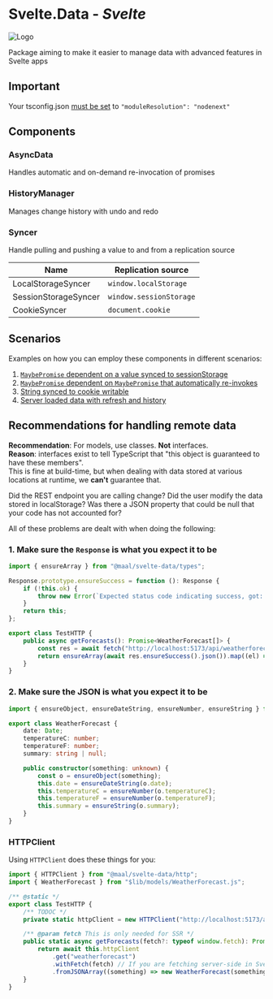 # Svelte.Data - _Svelte_

![Logo](https://raw.githubusercontent.com/MathiasFrost/Svelte.StoresPlus/main/logo.png)

Package aiming to make it easier to manage data with advanced features in Svelte apps

## Important

Your tsconfig.json [must be set](https://kit.svelte.dev/docs/packaging#typescript) to `"moduleResolution": "nodenext"`

## Components

### AsyncData

Handles automatic and on-demand re-invocation of promises

### HistoryManager

Manages change history with undo and redo

### Syncer

Handle pulling and pushing a value to and from a replication source

| Name                 | Replication source      |
| -------------------- | ----------------------- |
| LocalStorageSyncer   | `window.localStorage`   |
| SessionStorageSyncer | `window.sessionStorage` |
| CookieSyncer         | `document.cookie`       |

## Scenarios

Examples on how you can employ these components in different scenarios:

1. [`MaybePromise` dependent on a value synced to sessionStorage](./src/routes/scenario/0/%2Bpage.svelte)
2. [`MaybePromise` dependent on `MaybePromise` that automatically re-invokes](./src/routes/scenario/1/%2Bpage.svelte)
3. [String synced to cookie writable](./src/routes/scenario/2/%2Bpage.svelte)
4. [Server loaded data with refresh and history](./src/routes/scenario/3/%2Bpage.svelte)

## Recommendations for handling remote data

**Recommendation**: For models, use classes. **Not** interfaces.  
**Reason**: interfaces exist to tell TypeScript that "this object is guaranteed to have these members".  
This is fine at build-time, but when dealing with data stored at various locations at runtime, we **can't** guarantee that.

Did the REST endpoint you are calling change? Did the user modify the data stored in localStorage? Was there a JSON property that could be null that your code
has not accounted for?

All of these problems are dealt with when doing the following:

### 1. Make sure the `Response` is what you expect it to be

```ts
import { ensureArray } from "@maal/svelte-data/types";

Response.prototype.ensureSuccess = function (): Response {
	if (!this.ok) {
		throw new Error(`Expected status code indicating success, got: ${this.status} ${this.statusText}`);
	}
	return this;
};

export class TestHTTP {
	public async getForecasts(): Promise<WeatherForecast[]> {
		const res = await fetch("http://localhost:5173/api/weatherforecast");
		return ensureArray(await res.ensureSuccess().json()).map((el) => new WeatherForecast(el));
	}
}
```

### 2. Make sure the JSON is what you expect it to be

```ts
import { ensureObject, ensureDateString, ensureNumber, ensureString } from "@maal/svelte-data";

export class WeatherForecast {
	date: Date;
	temperatureC: number;
	temperatureF: number;
	summary: string | null;

	public constructor(something: unknown) {
		const o = ensureObject(something);
		this.date = ensureDateString(o.date);
		this.temperatureC = ensureNumber(o.temperatureC);
		this.temperatureF = ensureNumber(o.temperatureF);
		this.summary = ensureString(o.summary);
	}
}
```

### HTTPClient

Using `HTTPClient` does these things for you:

```ts
import { HTTPClient } from "@maal/svelte-data/http";
import { WeatherForecast } from "$lib/models/WeatherForecast.js";

/** @static */
export class TestHTTP {
	/** TODOC */
	private static httpClient = new HTTPClient("http://localhost:5173/api/", HTTPClient.backendInit());

	/** @param fetch This is only needed for SSR */
	public static async getForecasts(fetch?: typeof window.fetch): Promise<WeatherForecast[]> {
		return await this.httpClient
			.get("weatherforecast")
			.withFetch(fetch) // If you are fetching server-side in SvelteKit's `load` function
			.fromJSONArray((something) => new WeatherForecast(something));
	}
}
```
